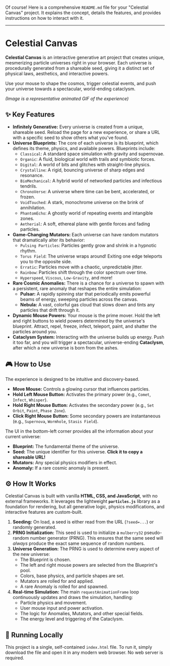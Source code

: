 Of course! Here is a comprehensive `README.md` file for your "Celestial Canvas" project. It explains the concept, details the features, and provides instructions on how to interact with it.

---

# Celestial Canvas

**Celestial Canvas** is an interactive generative art project that creates unique, mesmerizing particle universes right in your browser. Each universe is procedurally generated from a shareable seed, giving it a distinct set of physical laws, aesthetics, and interactive powers.

Use your mouse to shape the cosmos, trigger celestial events, and push your universe towards a spectacular, world-ending cataclysm.


*(Image is a representative animated GIF of the experience)*

## ✨ Key Features

*   **Infinitely Generative:** Every universe is created from a unique, shareable seed. Reload the page for a new experience, or share a URL with a specific seed to show others what you've found.
*   **Universe Blueprints:** The core of each universe is its blueprint, which defines its theme, physics, and available powers. Blueprints include:
    *   `Classical`: A standard space simulation with gravity and supernovae.
    *   `Organic`: A fluid, biological world with trails and symbiotic forces.
    *   `Digital`: A world of bits and glitches with straight-line physics.
    *   `Crystalline`: A rigid, bouncing universe of sharp edges and resonance.
    *   `BioMechanical`: A hybrid world of networked particles and infectious tendrils.
    *   `ChronoVerse`: A universe where time can be bent, accelerated, or frozen.
    *   `VoidTouched`: A stark, monochrome universe on the brink of annihilation.
    *   `PhantomEcho`: A ghostly world of repeating events and intangible zones.
    *   `Aetherial`: A soft, ethereal plane with gentle forces and fading particles.
*   **Game-Changing Mutators:** Each universe can have random mutators that dramatically alter its behavior:
    *   `Pulsing Particles`: Particles gently grow and shrink in a hypnotic rhythm.
    *   `Torus Field`: The universe wraps around! Exiting one edge teleports you to the opposite side.
    *   `Erratic`: Particles move with a chaotic, unpredictable jitter.
    *   `Rainbow`: Particles shift through the color spectrum over time.
    *   `Hyperspeed`, `Viscous`, `Low-Gravity`, and more!
*   **Rare Cosmic Anomalies:** There is a chance for a universe to spawn with a persistent, rare anomaly that reshapes the entire simulation:
    *   **Pulsar:** A rapidly spinning star that periodically emits powerful beams of energy, sweeping particles across the canvas.
    *   **Nebula:** A vast, colorful gas cloud that slows down and tints any particles that drift through it.
*   **Dynamic Mouse Powers:** Your mouse is the prime mover. Hold the left and right buttons to wield powers determined by the universe's blueprint. Attract, repel, freeze, infect, teleport, paint, and shatter the particles around you.
*   **Cataclysm System:** Interacting with the universe builds up energy. Push it too far, and you will trigger a spectacular, universe-ending **Cataclysm**, after which a new universe is born from the ashes.

## 🎮 How to Use

The experience is designed to be intuitive and discovery-based.

*   **Move Mouse:** Controls a glowing cursor that influences particles.
*   **Hold Left Mouse Button:** Activates the primary power (e.g., `Comet`, `Infect`, `Whisper`).
*   **Hold Right Mouse Button:** Activates the secondary power (e.g., `Set Orbit`, `Paint`, `Phase Zone`).
*   **Click Right Mouse Button:** Some secondary powers are instantaneous (e.g., `Supernova`, `Wormhole`, `Stasis Field`).

The UI in the bottom-left corner provides all the information about your current universe:
*   **Blueprint:** The fundamental theme of the universe.
*   **Seed:** The unique identifier for this universe. **Click it to copy a shareable URL!**
*   **Mutators:** Any special physics modifiers in effect.
*   **Anomaly:** If a rare cosmic anomaly is present.

## ⚙️ How It Works

Celestial Canvas is built with vanilla **HTML, CSS, and JavaScript**, with no external frameworks. It leverages the lightweight **`particles.js`** library as a foundation for rendering, but all generative logic, physics modifications, and interactive features are custom-built.

1.  **Seeding:** On load, a seed is either read from the URL (`?seed=...`) or randomly generated.
2.  **PRNG Initialization:** This seed is used to initialize a `mulberry32` pseudo-random number generator (PRNG). This ensures that the same seed will *always* produce the exact same sequence of random numbers.
3.  **Universe Generation:** The PRNG is used to determine every aspect of the new universe:
    *   The Blueprint is chosen.
    *   The left and right mouse powers are selected from the Blueprint's pool.
    *   Colors, base physics, and particle shapes are set.
    *   Mutators are rolled for and applied.
    *   A rare Anomaly is rolled for and spawned.
4.  **Real-time Simulation:** The main `requestAnimationFrame` loop continuously updates and draws the simulation, handling:
    *   Particle physics and movement.
    *   User mouse input and power activation.
    *   The logic for Anomalies, Mutators, and other special fields.
    *   The energy level and triggering of the Cataclysm.

## 🚀 Running Locally

This project is a single, self-contained `index.html` file. To run it, simply download the file and open it in any modern web browser. No web server is required.
